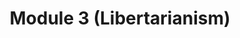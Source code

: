 ---
layout: default
title: Module 3 (Libertarianism)
parent: Assignments
ref: "assignments#module-3-libertarianism"
nav_order: 4
---